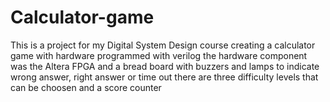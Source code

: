 # Calculator-game
This is a project for my Digital System Design course creating a calculator game with hardware programmed with verilog
the hardware component was the Altera FPGA  and a bread board with buzzers and lamps to indicate wrong answer, right answer or time out
there are three difficulty levels that can be choosen and a score counter
